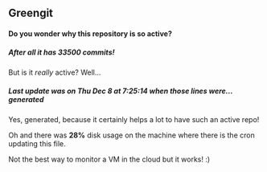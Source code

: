 ## Greengit

#### Do you wonder why this repository is so active?

##### After all it has 33500 commits!

But is it *really* active? Well...

##### Last update was on Thu Dec 8 at 7:25:14 when those lines were... generated

Yes, generated, because it certainly helps a lot to have such an active repo!

Oh and there was **28%** disk usage on the machine
where there is the cron updating this file.

Not the best way to monitor a VM in the cloud but it works! :)
